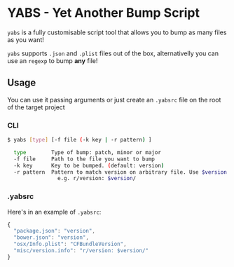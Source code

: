 # YABS - Yet Another Bump Script

`yabs` is a fully customisable script tool that allows you to bump as many files as you want!

`yabs` supports `.json` and `.plist` files out of the box, alternativelly you can use an `regexp` to bump __any__ file!

## Usage

You can use it passing arguments or just create an `.yabsrc` file on the root of the target project

### CLI

```sh
$ yabs [type] [-f file (-k key | -r pattern) ]

  type        Type of bump: patch, minor or major
  -f file     Path to the file you want to bump
  -k key      Key to be bumped. (default: version)
  -r pattern  Pattern to match version on arbitrary file. Use $version to represent the actual version inside the pattern
                e.g. r/version: $version/
```

### .yabsrc

Here's in an example of `.yabsrc`:

```js
{
  "package.json": "version",
  "bower.json": "version",
  "osx/Info.plist": "CFBundleVersion",
  "misc/version.info": "r/version: $version/"
}
```
